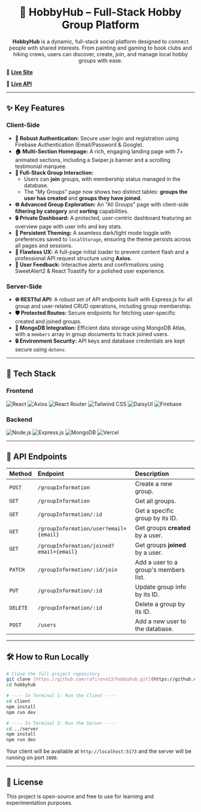 <div align="center">
  <h1>🎨 HobbyHub – Full-Stack Hobby Group Platform</h1>
  <p>
    <strong>HobbyHub</strong> is a dynamic, full-stack social platform designed to connect people with shared interests. From painting and gaming to book clubs and hiking crews, users can discover, create, join, and manage local hobby groups with ease.
  </p>
</div>

🔗 [**Live Site**](https://hobby-hub-1549a.web.app/)

🔗 [**Live API**](https://hobby-hub-server-lemon.vercel.app/)

---

## ✨ Key Features

### Client-Side

- **🔐 Robust Authentication:** Secure user login and registration using Firebase Authentication (Email/Password & Google).
- **🏠 Multi-Section Homepage:** A rich, engaging landing page with 7+ animated sections, including a Swiper.js banner and a scrolling testimonial marquee.
- **🤝 Full-Stack Group Interaction:**
  - Users can **join** groups, with membership status managed in the database.
  - The "My Groups" page now shows two distinct tables: **groups the user has created** and **groups they have joined**.
- **🌐 Advanced Group Exploration:** An "All Groups" page with client-side **filtering by category** and **sorting** capabilities.
- **🔒 Private Dashboard:** A protected, user-centric dashboard featuring an overview page with user info and key stats.
- **🎨 Persistent Theming:** A seamless dark/light mode toggle with preferences saved to `localStorage`, ensuring the theme persists across all pages and sessions.
- **🚀 Flawless UX:** A full-page initial loader to prevent content flash and a professional API request structure using **Axios**.
- **🔔 User Feedback:** Interactive alerts and confirmations using SweetAlert2 & React Toastify for a polished user experience.

### Server-Side

- **🌐 RESTful API:** A robust set of API endpoints built with Express.js for all group and user-related CRUD operations, including group membership.
- **🛡️ Protected Routes:** Secure endpoints for fetching user-specific created and joined groups.
- **📀 MongoDB Integration:** Efficient data storage using MongoDB Atlas, with a `members` array in group documents to track joined users.
- **🔒 Environment Security:** API keys and database credentials are kept secure using `dotenv`.

---

## 🚀 Tech Stack

### Frontend

<p>
  <img src="https://img.shields.io/badge/react-%2320232a.svg?style=for-the-badge&logo=react&logoColor=%2361DAFB" alt="React" />
  <img src="https://img.shields.io/badge/axios-671ddf?style=for-the-badge&logo=axios&logoColor=white" alt="Axios" />
  <img src="https://img.shields.io/badge/react_router-%23CA4245.svg?style=for-the-badge&logo=react-router&logoColor=white" alt="React Router" />
  <img src="https://img.shields.io/badge/tailwindcss-%2338B2AC.svg?style=for-the-badge&logo=tailwind-css&logoColor=white" alt="Tailwind CSS" />
  <img src="https://img.shields.io/badge/daisyui-5A0EF8?style=for-the-badge&logo=daisyui&logoColor=white" alt="DaisyUI" />
  <img src="https://img.shields.io/badge/firebase-%23039BE5.svg?style=for-the-badge&logo=firebase" alt="Firebase" />
</p>

### Backend

<p>
  <img src="https://img.shields.io/badge/node.js-6DA55F?style=for-the-badge&logo=node.js&logoColor=white" alt="Node.js" />
  <img src="https://img.shields.io/badge/express.js-%23404d59.svg?style=for-the-badge&logo=express&logoColor=%2361DAFB" alt="Express.js" />
  <img src="https://img.shields.io/badge/mongodb-%234EA94B.svg?style=for-the-badge&logo=mongodb&logoColor=white" alt="MongoDB" />
  <img src="https://img.shields.io/badge/vercel-%23000000.svg?style=for-the-badge&logo=vercel&logoColor=white" alt="Vercel" />
</p>

---

## 🚧 API Endpoints

| Method   | Endpoint                                 | Description                           |
| :------- | :--------------------------------------- | :------------------------------------ |
| `POST`   | `/groupInformation`                      | Create a new group.                   |
| `GET`    | `/groupInformation`                      | Get all groups.                       |
| `GET`    | `/groupInformation/:id`                  | Get a specific group by its ID.       |
| `GET`    | `/groupInformation/user?email={email}`   | Get groups **created** by a user.     |
| `GET`    | `/groupInformation/joined?email={email}` | Get groups **joined** by a user.      |
| `PATCH`  | `/groupInformation/:id/join`             | Add a user to a group's members list. |
| `PUT`    | `/groupInformation/:id`                  | Update group info by its ID.          |
| `DELETE` | `/groupInformation/:id`                  | Delete a group by its ID.             |
| `POST`   | `/users`                                 | Add a new user to the database.       |

---

## 🛠️ How to Run Locally

```bash
# Clone the full project repository
git clone [https://github.com/rafirono13/hobbyhub.git](https://github.com/rafirono13/hobbyhub.git)
cd hobbyhub

# ---- In Terminal 1: Run the Client ----
cd client
npm install
npm run dev

# ---- In Terminal 2: Run the Server ----
cd ../server
npm install
npm run dev
```

Your client will be available at `http://localhost:5173` and the server will be running on port `3000`.

---

## 📅 License

This project is open-source and free to use for learning and experimentation purposes.

